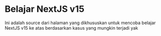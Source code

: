 # Belajar NextJS v15

Ini adalah source dari halaman yang dikhususkan untuk mencoba belajar NextJS v15 ke atas berdasarkan kasus yang mungkin terjadi yak
